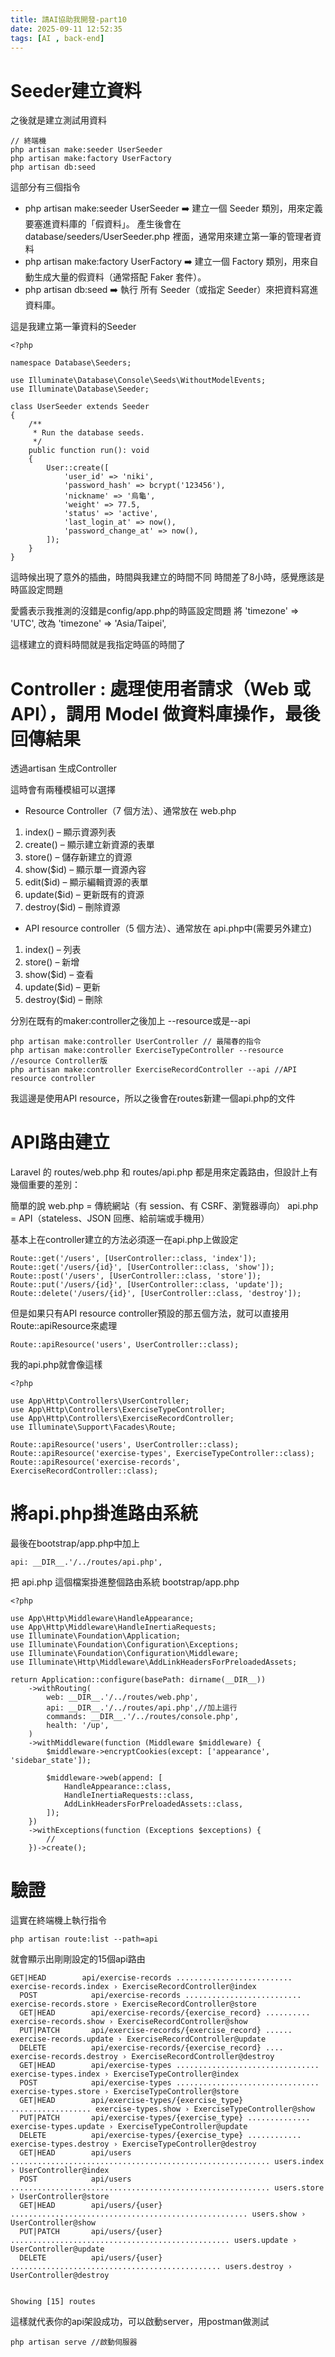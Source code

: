 ```yaml
---
title: 請AI協助我開發-part10
date: 2025-09-11 12:52:35
tags: [AI , back-end]
---
```



# Seeder建立資料

之後就是建立測試用資料
```
// 終端機
php artisan make:seeder UserSeeder
php artisan make:factory UserFactory
php artisan db:seed
```

這部分有三個指令
* php artisan make:seeder UserSeeder
➡️ 建立一個 Seeder 類別，用來定義要塞進資料庫的「假資料」。
產生後會在 database/seeders/UserSeeder.php 裡面，通常用來建立第一筆的管理者資料
* php artisan make:factory UserFactory
➡️ 建立一個 Factory 類別，用來自動生成大量的假資料（通常搭配 Faker 套件）。
* php artisan db:seed
➡️ 執行 所有 Seeder（或指定 Seeder）來把資料寫進資料庫。

這是我建立第一筆資料的Seeder
```
<?php

namespace Database\Seeders;

use Illuminate\Database\Console\Seeds\WithoutModelEvents;
use Illuminate\Database\Seeder;

class UserSeeder extends Seeder
{
    /**
     * Run the database seeds.
     */
    public function run(): void
    {
        User::create([
            'user_id' => 'niki',
            'password_hash' => bcrypt('123456'),
            'nickname' => '烏龜',
            'weight' => 77.5,
            'status' => 'active',
            'last_login_at' => now(),
            'password_change_at' => now(),
        ]);
    }
}
```

這時候出現了意外的插曲，時間與我建立的時間不同
時間差了8小時，感覺應該是時區設定問題

愛醬表示我推測的沒錯是config/app.php的時區設定問題
將
'timezone' => 'UTC',
改為
'timezone' => 'Asia/Taipei',

這樣建立的資料時間就是我指定時區的時間了

# Controller : 處理使用者請求（Web 或 API），調用 Model 做資料庫操作，最後回傳結果

透過artisan 生成Controller

這時會有兩種模組可以選擇

* Resource Controller（7 個方法）、通常放在 web.php
1. index() – 顯示資源列表
2. create() – 顯示建立新資源的表單
3. store() – 儲存新建立的資源
4. show($id) – 顯示單一資源內容
5. edit($id) – 顯示編輯資源的表單
6. update($id) – 更新既有的資源
7. destroy($id) – 刪除資源
* API resource controller（5 個方法）、通常放在 api.php中(需要另外建立)
1. index() – 列表
2. store() – 新增
3. show($id) – 查看
4. update($id) – 更新
5. destroy($id) – 刪除

分別在既有的maker:controller之後加上 --resource或是--api
```
php artisan make:controller UserController // 最陽春的指令
php artisan make:controller ExerciseTypeController --resource //esource Controller版
php artisan make:controller ExerciseRecordController --api //API resource controller
```
我這邊是使用API resource，所以之後會在routes新建一個api.php的文件

# API路由建立

Laravel 的 routes/web.php 和 routes/api.php 都是用來定義路由，但設計上有幾個重要的差別：

簡單的說
web.php = 傳統網站（有 session、有 CSRF、瀏覽器導向）
api.php = API（stateless、JSON 回應、給前端或手機用）

基本上在controller建立的方法必須逐一在api.php上做設定
```
Route::get('/users', [UserController::class, 'index']);
Route::get('/users/{id}', [UserController::class, 'show']);
Route::post('/users', [UserController::class, 'store']);
Route::put('/users/{id}', [UserController::class, 'update']);
Route::delete('/users/{id}', [UserController::class, 'destroy']);
```
但是如果只有API resource controller預設的那五個方法，就可以直接用Route::apiResource來處理
```
Route::apiResource('users', UserController::class);
```

我的api.php就會像這樣
```
<?php

use App\Http\Controllers\UserController;
use App\Http\Controllers\ExerciseTypeController;
use App\Http\Controllers\ExerciseRecordController;
use Illuminate\Support\Facades\Route;

Route::apiResource('users', UserController::class);
Route::apiResource('exercise-types', ExerciseTypeController::class);
Route::apiResource('exercise-records', ExerciseRecordController::class);
```

# 將api.php掛進路由系統
最後在bootstrap/app.php中加上 
```
api: __DIR__.'/../routes/api.php',
```
把 api.php 這個檔案掛進整個路由系統
bootstrap/app.php
```
<?php

use App\Http\Middleware\HandleAppearance;
use App\Http\Middleware\HandleInertiaRequests;
use Illuminate\Foundation\Application;
use Illuminate\Foundation\Configuration\Exceptions;
use Illuminate\Foundation\Configuration\Middleware;
use Illuminate\Http\Middleware\AddLinkHeadersForPreloadedAssets;

return Application::configure(basePath: dirname(__DIR__))
    ->withRouting(
        web: __DIR__.'/../routes/web.php',
        api: __DIR__.'/../routes/api.php',//加上這行
        commands: __DIR__.'/../routes/console.php',
        health: '/up',
    )
    ->withMiddleware(function (Middleware $middleware) {
        $middleware->encryptCookies(except: ['appearance', 'sidebar_state']);

        $middleware->web(append: [
            HandleAppearance::class,
            HandleInertiaRequests::class,
            AddLinkHeadersForPreloadedAssets::class,
        ]);
    })
    ->withExceptions(function (Exceptions $exceptions) {
        //
    })->create();
```

# 驗證

這實在終端機上執行指令
```
php artisan route:list --path=api
```
就會顯示出剛剛設定的15個api路由
```
GET|HEAD        api/exercise-records .......................... exercise-records.index › ExerciseRecordController@index
  POST            api/exercise-records .......................... exercise-records.store › ExerciseRecordController@store
  GET|HEAD        api/exercise-records/{exercise_record} .......... exercise-records.show › ExerciseRecordController@show
  PUT|PATCH       api/exercise-records/{exercise_record} ...... exercise-records.update › ExerciseRecordController@update
  DELETE          api/exercise-records/{exercise_record} .... exercise-records.destroy › ExerciseRecordController@destroy
  GET|HEAD        api/exercise-types ................................ exercise-types.index › ExerciseTypeController@index
  POST            api/exercise-types ................................ exercise-types.store › ExerciseTypeController@store
  GET|HEAD        api/exercise-types/{exercise_type} .................. exercise-types.show › ExerciseTypeController@show
  PUT|PATCH       api/exercise-types/{exercise_type} .............. exercise-types.update › ExerciseTypeController@update
  DELETE          api/exercise-types/{exercise_type} ............ exercise-types.destroy › ExerciseTypeController@destroy
  GET|HEAD        api/users .......................................................... users.index › UserController@index
  POST            api/users .......................................................... users.store › UserController@store
  GET|HEAD        api/users/{user} ..................................................... users.show › UserController@show
  PUT|PATCH       api/users/{user} ................................................. users.update › UserController@update
  DELETE          api/users/{user} ............................................... users.destroy › UserController@destroy

                                                                                                      Showing [15] routes
```

這樣就代表你的api架設成功，可以啟動server，用postman做測試
```
php artisan serve //啟動伺服器
```